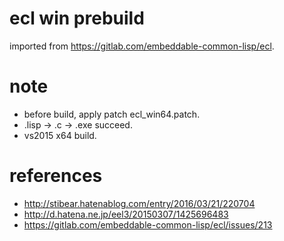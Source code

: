 # ecl win prebuild

imported from https://gitlab.com/embeddable-common-lisp/ecl.

# note

* before build, apply patch ecl_win64.patch.
* .lisp -> .c -> .exe succeed.
* vs2015 x64 build.

# references

* http://stibear.hatenablog.com/entry/2016/03/21/220704
* http://d.hatena.ne.jp/eel3/20150307/1425696483
* https://gitlab.com/embeddable-common-lisp/ecl/issues/213
